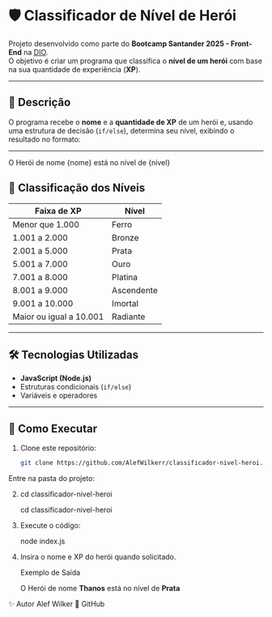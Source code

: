 # 🛡️ Classificador de Nível de Herói

Projeto desenvolvido como parte do **Bootcamp Santander 2025 - Front-End** na [DIO](https://www.dio.me/).  
O objetivo é criar um programa que classifica o **nível de um herói** com base na sua quantidade de experiência (**XP**).

---

## 📜 Descrição
O programa recebe o **nome** e a **quantidade de XP** de um herói e, usando uma estrutura de decisão (`if/else`), determina seu nível, exibindo o resultado no formato:


---

O Herói de nome {nome} está no nível de {nível}

## 🧮 Classificação dos Níveis

| Faixa de XP         | Nível       |
|--------------------|------------|
| Menor que 1.000    | Ferro      |
| 1.001 a 2.000      | Bronze     |
| 2.001 a 5.000      | Prata      |
| 5.001 a 7.000      | Ouro       |
| 7.001 a 8.000      | Platina    |
| 8.001 a 9.000      | Ascendente |
| 9.001 a 10.000     | Imortal    |
| Maior ou igual a 10.001 | Radiante  |

---

## 🛠️ Tecnologias Utilizadas
- **JavaScript (Node.js)**
- Estruturas condicionais (`if/else`)
- Variáveis e operadores

---

## 🚀 Como Executar
1. Clone este repositório:
   ```bash
   git clone https://github.com/AlefWilkerr/classificador-nivel-heroi.git

Entre na pasta do projeto:

2. cd classificador-nivel-heroi

    cd classificador-nivel-heroi


3. Execute o código: 

    node index.js

4. Insira o nome e XP do herói quando solicitado.

     Exemplo de Saída

     O Herói de nome **Thanos** está no nível de **Prata**


✨ Autor
Alef Wilker
📎 GitHub



